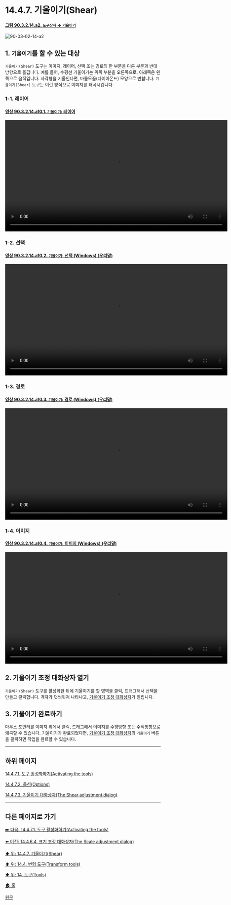 # 14.4.7. 기울이기(Shear)

<a id="90-03-02-14-a2"></a>

#### [그림 90.3.2.14.a2. `도구상자` → `기울이기`](./90-03-02-14-shear.md#90-03-02-14-a2)
![90-03-02-14-a2](https://github.com/wonder13662/gimp/assets/15767104/00c29967-ab01-418f-9a96-44a4d4f306a5)

## 1. `기울이기`를 할 수 있는 대상
`기울이기(Shear)` 도구는 이미지, 레이어, 선택 또는 경로의 한 부분을 다른 부분과 반대 방향으로 옮깁니다. 예를 들어, 수평선 기울이기는 위쪽 부분을 오른쪽으로, 아래쪽은 왼쪽으로 움직입니다. 사각형을 기울인다면, 마름모꼴(다이아몬드) 모양으로 변합니다. `기울이기(Shear)` 도구는 이런 방식으로 이미지를 왜곡시킵니다.

### 1-1. 레이어

<a id="90-03-02-14-a10-01"></a>

#### [영상 90.3.2.14.a10.1. `기울이기`: 레이어](./90-03-02-14-shear.md#90-03-02-14-a10-01)
<video controls="controls" width="720" src="https://github.com/wonder13662/gimp/assets/15767104/4e04a3f5-dc70-4008-bf1a-3d604a8a3f98"></video>

### 1-2. 선택

<a id="90-03-02-14-a10-02"></a>

#### [영상 90.3.2.14.a10.2. `기울이기`: 선택 (Windows) (우리말)](./90-03-02-14-shear.md#90-03-02-14-a10-02)
<video controls="controls" width="720" src="https://github.com/wonder13662/gimp/assets/15767104/0b84917b-9219-424f-8d4d-9e0ef05f0dc6"></video>

### 1-3. 경로

<a id="90-03-02-14-a10-03"></a>

#### [영상 90.3.2.14.a10.3. `기울이기`: 경로 (Windows) (우리말)](./90-03-02-14-shear.md#90-03-02-14-a10-03)
<video controls="controls" width="720" src="https://github.com/wonder13662/gimp/assets/15767104/f1553011-f234-4a57-9161-7dc14898434c"></video>

### 1-4. 이미지

<a id="90-03-02-14-a10-04"></a>

#### [영상 90.3.2.14.a10.4. `기울이기`: 이미지 (Windows) (우리말)](./90-03-02-14-shear.md#90-03-02-14-a10-04)
<video controls="controls" width="720" src="https://github.com/wonder13662/gimp/assets/15767104/8a30e91c-a8c7-4a53-9d94-0a56361eb4d4"></video>

## 2. 기울이기 조정 대화상자 열기
`기울이기(Shear)` 도구를 활성화한 뒤에 기울이기를 할 영역을 클릭, 드래그해서 선택을 만들고 클릭합니다. 격자가 덧씌워져 나타나고, [기울이기 조정 대화상자](./14-04-07-03-shear_adjustment_dialog.md)가 열립니다.

## 3. 기울이기 완료하기
마우스 포인터를 이미지 위에서 클릭, 드래그해서 이미지를 수평방향 또는 수직방향으로 왜곡할 수 있습니다. 기울이기가 완료되었다면, [기울이기 조정 대화상자](./14-04-07-03-shear_adjustment_dialog.md)의 `기울이기` 버튼을 클릭하면 작업을 완료할 수 있습니다.

***

## 하위 페이지

[14.4.7.1. 도구 활성화하기(Activating the tools)](./14-04-07-01-activating_the_tool.md)

[14.4.7.2. 옵션(Options)](./14-04-07-02-options.md)

[14.4.7.3. 기울이기 대화상자(The Shear adjustment dialog)](./14-04-07-03-shear_adjustment_dialog.md)

***

## 다른 페이지로 가기

[➡️ 다음: 14.4.7.1. 도구 활성화하기(Activating the tools)](./14-04-07-01-activating_the_tool.md)

[⬅️ 이전: 14.4.6.4. 크기 조정 대화상자(The Scale adjustment dialog)](./14-04-06-04-scale_adjustment_dialog.md)

[⬆️ 위: 14.4.7. 기울이기(Shear)](./14-04-07-00-shear.md)

[⬆️ 위: 14.4. 변형 도구(Transform tools)](./14-04-00-transform-tools.md)

[⬆️ 위: 14. 도구(Tools)](./14-00-tools.md)

[🏠 홈](./00-home.md)

[원문](https://docs.gimp.org/2.10/ko/gimp-tool-shear.html)